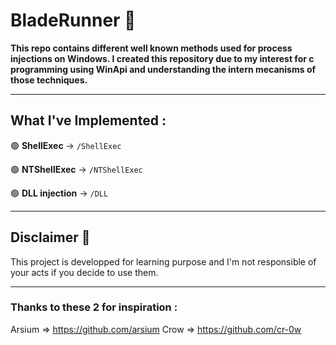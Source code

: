 # BladeRunner 👺

<strong>This repo contains different well known methods used for process injections on Windows. I created this repository due to my interest for c programming using WinApi and understanding the intern mecanisms of those techniques.</strong>

---


## What I've Implemented :

🟢 **ShellExec** -> `/ShellExec`

🟢 **NTShellExec** -> `/NTShellExec`

🟢 **DLL injection** -> `/DLL`

---

## Disclaimer 🚨

This project is developped for learning purpose and I'm not responsible of your acts if you decide to use them.

---

### Thanks to these 2 for inspiration :

Arsium => https://github.com/arsium
Crow => https://github.com/cr-0w


